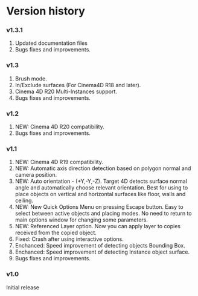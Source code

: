 # Version history

### v1.3.1

1. Updated documentation files
2. Bugs fixes and improvements.

### v1.3

1. Brush mode.
2. In/Exclude surfaces \(For Cinema4D R18 and later\).
3. Cinema 4D R20 Multi-Instances support.
4. Bugs fixes and improvements.

### v1.2

1. NEW: Cinema 4D R20 compatibility.
2. Bugs fixes and improvements.

### v1.1

1. NEW: Cinema 4D R19 compatibility.
2. NEW: Automatic axis direction detection based on polygon normal and camera position.
3. NEW: Auto orientation - \(+Y,-Y,-Z\). Target 4D detects surface normal angle and automatically choose relevant orientation. Best for using to place objects on vertical and horizontal surfaces like floor, walls and ceiling.
4. NEW: New Quick Options Menu on pressing Escape button. Easy to select between active objects and placing modes. No need to return to main options window for changing some parameters.
5. NEW: Referenced Layer option. Now you can apply layer to copies received from the copied object.
6. Fixed: Crash after using interactive options.
7. Enchanced: Speed improvement of detecting objects Bounding Box.
8. Enchanced: Speed improvement of detecting Instance object surface.
9. Bugs fixes and improvements.

### v1.0

Initial release

